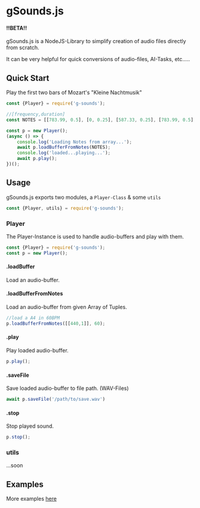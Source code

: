 # gSounds.js

#### !!BETA!!

gSounds.js is a NodeJS-Library to simplify creation of audio files directly from scratch.

It can be very helpful for quick conversions of audio-files, AI-Tasks, etc.....

## Quick Start

Play the first two bars of Mozart's "Kleine Nachtmusik"

```javascript
const {Player} = require('g-sounds');

//[frequency,duration]
const NOTES = [[783.99, 0.5], [0, 0.25], [587.33, 0.25], [783.99, 0.5], [0, 0.25], [587.33, 0.25], [783.99, 0.25], [587.33, 0.25], [783.99, 0.25], [987.77, 0.25], [1174.7, 0.25]];

const p = new Player();
(async () => {
    console.log('Loading Notes from array...');
    await p.loadBufferFromNotes(NOTES);
    console.log('loaded...playing...');
    await p.play();
})();
```

## Usage

gSounds.js exports two modules, a `Player-Class` & some `utils` 

```javascript
const {Player, utils} = require('g-sounds');
```

### Player

The Player-Instance is used to handle audio-buffers and play with them.

```javascript
const {Player} = require('g-sounds');
const p = new Player();
```

#### .loadBuffer

Load an audio-buffer.

#### .loadBufferFromNotes

Load an audio-buffer from given Array of Tuples.

```javascript
//load a A4 in 60BPM
p.loadBufferFromNotes([[440,1]], 60);
```

#### .play

Play loaded audio-buffer.

```javascript
p.play();
```

#### .saveFile

Save loaded audio-buffer to file path. (WAV-Files)

```javascript
await p.saveFile('/path/to/save.wav')
```

#### .stop

Stop played sound.

```javascript
p.stop();
```

### utils

...soon

## Examples

More examples [here](https://github.com/gr3p1p3/g-sounds/tree/master/tests)
